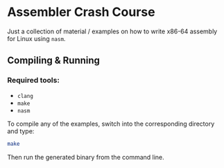 Assembler Crash Course
======================

Just a collection of material / examples on how to write x86-64 assembly for Linux using `nasm`.

Compiling & Running
-------------------

### Required tools:
* `clang`
* `make`
* `nasm`

To compile any of the examples, switch into the corresponding directory and type:  
```sh
make
```
Then run the generated binary from the command line.

